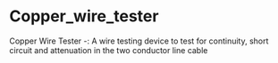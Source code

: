 # Copper_wire_tester
Copper Wire Tester  -: A wire testing device to test for continuity, short circuit and attenuation in the two conductor line cable

